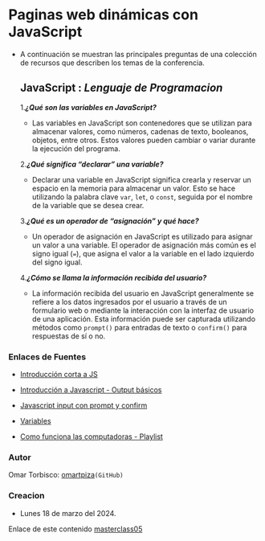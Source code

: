 # Paginas web dinámicas con JavaScript
- A continuación se muestran las principales preguntas de una colección de recursos que describen los temas de la conferencia.

  ## JavaScript : *Lenguaje de Programacion*
  
   1.***¿Qué son las variables en JavaScript?***
    - Las variables en JavaScript son contenedores que se utilizan para almacenar valores, como números, cadenas de texto, booleanos, objetos, entre otros. Estos valores pueden cambiar o variar durante la ejecución del programa.
    
   2.***¿Qué significa “declarar” una variable?***
    - Declarar una variable en JavaScript significa crearla y reservar un espacio en la memoria para almacenar un valor. Esto se hace utilizando la palabra clave `var`, `let`, o `const`, seguida por el nombre de la variable que se desea crear.
      
   3.***¿Qué es un operador de “asignación” y qué hace?***

    -  Un operador de asignación en JavaScript es utilizado para asignar un valor a una variable. El operador de asignación más común es el signo igual (`=`), que asigna el valor a la variable en el lado izquierdo del signo igual.

    4.***¿Cómo se llama la información recibida del usuario?***

    - La información recibida del usuario en JavaScript generalmente se refiere a los datos ingresados por el usuario a través de un formulario web o mediante la interacción con la interfaz de usuario de una aplicación. Esta información puede ser capturada utilizando métodos como `prompt()` para entradas de texto o `confirm()` para respuestas de sí o no.
      
      
### Enlaces de Fuentes

- [Introducción corta a JS](https://developer.mozilla.org/es/docs/Web/JavaScript)

- [Introducción a Javascript - Output básicos](https://code-maven.com/introduction-to-javascript)

- [Javascript input con prompt y confirm](https://es.javascript.info/alert-prompt-confirm)

- [Variables](https://www.freecodecamp.org/espanol/news/javascript-variables-para-principiantes/)

- [Como funciona las computadoras - Playlist](https://www.youtube.com/playlist?list=PLzdnOPI1iJNcsRwJhvksEo1tJqjIqWbN-)



### Autor
Omar Torbisco: [omartpiza](https://github.com/omartpiza)`(GitHub)`

### Creacion
- Lunes 18 de marzo del 2024.

Enlace de este contenido [masterclass05](https://omartpiza.github.io/reading-notes/102/masterclass05)